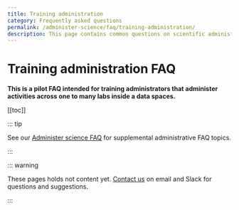 ```yaml
---
title: Training administration
category: Frequently asked questions
permalink: /administer-science/faq/training-administration/
description: This page contains common questions on scientific administration in HUNT Cloud.
---
```


# Training administration FAQ

**This is a pilot FAQ intended for training administrators that administer activities across one to many labs inside a data spaces.**

[[toc]]

::: tip 

See our [Administer science FAQ](/administer-science/faq) for supplemental administrative FAQ topics.

:::


::: warning 

These pages holds not content yet. [Contact us](/contact) on email and Slack for questions and suggestions.

:::
